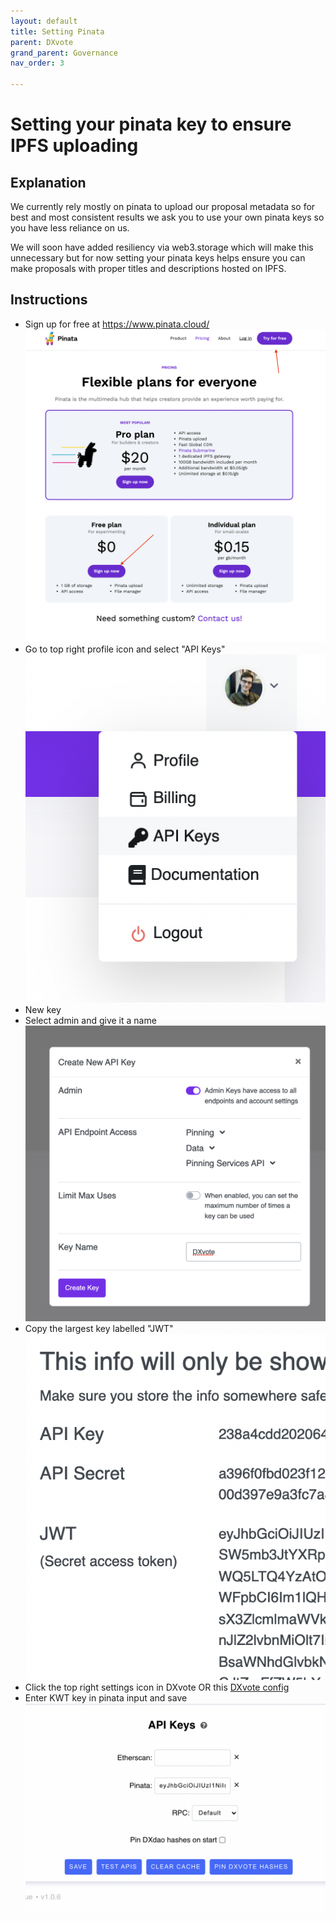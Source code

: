 ```yaml
---
layout: default
title: Setting Pinata
parent: DXvote
grand_parent: Governance
nav_order: 3

---
```


# Setting your pinata key to ensure IPFS uploading
## Explanation 
We currently rely mostly on pinata to upload our proposal metadata so for best and most consistent results we ask you to use your own pinata keys so you have less reliance on us.

We will soon have added resiliency via web3.storage which will make this unnecessary but for now setting your pinata keys helps ensure you can make proposals with proper titles and descriptions hosted on IPFS.

## Instructions
- Sign up for free at https://www.pinata.cloud/
![Pinata sign up](/assets/images/dxgov/pinataSignUp.png)
- Go to top right profile icon and select "API Keys"
![Pinata menu](/assets/images/dxgov/pinataMenu.png)
- New key
- Select admin and give it a name
![API key setup](/assets/images/dxgov/pinataApiKeySetting.png)
- Copy the largest key labelled "JWT"
![API key setup](/assets/images/dxgov/pinataCopyKey.png)
- Click the top right settings icon in DXvote OR this <a href="https://dxvote.eth.link/#/config" target="_blank">DXvote config</a>
- Enter KWT key in pinata input and save
![API key setup](/assets/images/dxgov/inputApiKey.png)
